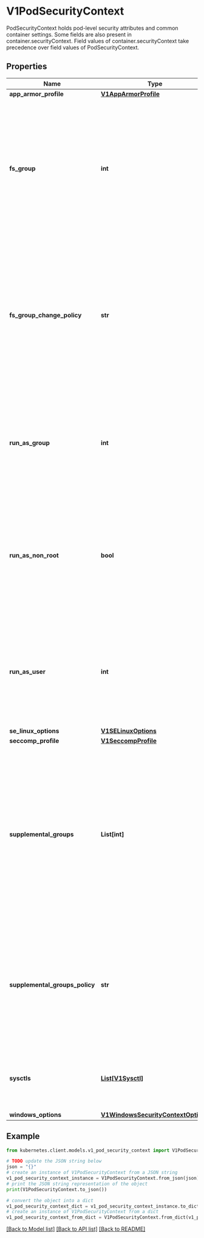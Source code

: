 # V1PodSecurityContext

PodSecurityContext holds pod-level security attributes and common container settings. Some fields are also present in container.securityContext.  Field values of container.securityContext take precedence over field values of PodSecurityContext.

## Properties

Name | Type | Description | Notes
------------ | ------------- | ------------- | -------------
**app_armor_profile** | [**V1AppArmorProfile**](V1AppArmorProfile.md) |  | [optional] 
**fs_group** | **int** | A special supplemental group that applies to all containers in a pod. Some volume types allow the Kubelet to change the ownership of that volume to be owned by the pod:  1. The owning GID will be the FSGroup 2. The setgid bit is set (new files created in the volume will be owned by FSGroup) 3. The permission bits are OR&#39;d with rw-rw----  If unset, the Kubelet will not modify the ownership and permissions of any volume. Note that this field cannot be set when spec.os.name is windows. | [optional] 
**fs_group_change_policy** | **str** | fsGroupChangePolicy defines behavior of changing ownership and permission of the volume before being exposed inside Pod. This field will only apply to volume types which support fsGroup based ownership(and permissions). It will have no effect on ephemeral volume types such as: secret, configmaps and emptydir. Valid values are \&quot;OnRootMismatch\&quot; and \&quot;Always\&quot;. If not specified, \&quot;Always\&quot; is used. Note that this field cannot be set when spec.os.name is windows. | [optional] 
**run_as_group** | **int** | The GID to run the entrypoint of the container process. Uses runtime default if unset. May also be set in SecurityContext.  If set in both SecurityContext and PodSecurityContext, the value specified in SecurityContext takes precedence for that container. Note that this field cannot be set when spec.os.name is windows. | [optional] 
**run_as_non_root** | **bool** | Indicates that the container must run as a non-root user. If true, the Kubelet will validate the image at runtime to ensure that it does not run as UID 0 (root) and fail to start the container if it does. If unset or false, no such validation will be performed. May also be set in SecurityContext.  If set in both SecurityContext and PodSecurityContext, the value specified in SecurityContext takes precedence. | [optional] 
**run_as_user** | **int** | The UID to run the entrypoint of the container process. Defaults to user specified in image metadata if unspecified. May also be set in SecurityContext.  If set in both SecurityContext and PodSecurityContext, the value specified in SecurityContext takes precedence for that container. Note that this field cannot be set when spec.os.name is windows. | [optional] 
**se_linux_options** | [**V1SELinuxOptions**](V1SELinuxOptions.md) |  | [optional] 
**seccomp_profile** | [**V1SeccompProfile**](V1SeccompProfile.md) |  | [optional] 
**supplemental_groups** | **List[int]** | A list of groups applied to the first process run in each container, in addition to the container&#39;s primary GID and fsGroup (if specified).  If the SupplementalGroupsPolicy feature is enabled, the supplementalGroupsPolicy field determines whether these are in addition to or instead of any group memberships defined in the container image. If unspecified, no additional groups are added, though group memberships defined in the container image may still be used, depending on the supplementalGroupsPolicy field. Note that this field cannot be set when spec.os.name is windows. | [optional] 
**supplemental_groups_policy** | **str** | Defines how supplemental groups of the first container processes are calculated. Valid values are \&quot;Merge\&quot; and \&quot;Strict\&quot;. If not specified, \&quot;Merge\&quot; is used. (Alpha) Using the field requires the SupplementalGroupsPolicy feature gate to be enabled and the container runtime must implement support for this feature. Note that this field cannot be set when spec.os.name is windows. | [optional] 
**sysctls** | [**List[V1Sysctl]**](V1Sysctl.md) | Sysctls hold a list of namespaced sysctls used for the pod. Pods with unsupported sysctls (by the container runtime) might fail to launch. Note that this field cannot be set when spec.os.name is windows. | [optional] 
**windows_options** | [**V1WindowsSecurityContextOptions**](V1WindowsSecurityContextOptions.md) |  | [optional] 

## Example

```python
from kubernetes.client.models.v1_pod_security_context import V1PodSecurityContext

# TODO update the JSON string below
json = "{}"
# create an instance of V1PodSecurityContext from a JSON string
v1_pod_security_context_instance = V1PodSecurityContext.from_json(json)
# print the JSON string representation of the object
print(V1PodSecurityContext.to_json())

# convert the object into a dict
v1_pod_security_context_dict = v1_pod_security_context_instance.to_dict()
# create an instance of V1PodSecurityContext from a dict
v1_pod_security_context_from_dict = V1PodSecurityContext.from_dict(v1_pod_security_context_dict)
```
[[Back to Model list]](../README.md#documentation-for-models) [[Back to API list]](../README.md#documentation-for-api-endpoints) [[Back to README]](../README.md)


